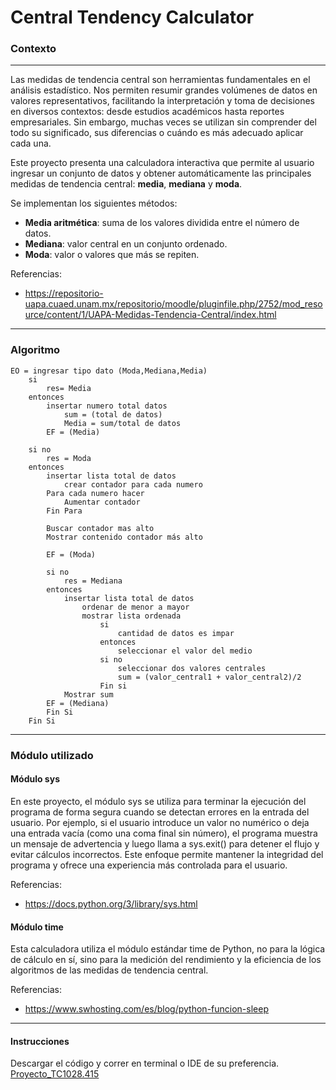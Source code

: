 # Central Tendency Calculator

###  Contexto
------------
Las medidas de tendencia central son herramientas fundamentales en el análisis estadístico. Nos permiten resumir grandes volúmenes de datos en valores representativos, facilitando la interpretación y toma de decisiones en diversos contextos: desde estudios académicos hasta reportes empresariales. Sin embargo, muchas veces se utilizan sin comprender del todo su significado, sus diferencias o cuándo es más adecuado aplicar cada una.

Este proyecto presenta una calculadora interactiva que permite al usuario ingresar un conjunto de datos y obtener automáticamente las principales medidas de tendencia central: **media**, **mediana** y **moda**. 

Se implementan los siguientes métodos:
- **Media aritmética**: suma de los valores dividida entre el número de datos.
- **Mediana**: valor central en un conjunto ordenado.
- **Moda**: valor o valores que más se repiten.

Referencias:
- https://repositorio-uapa.cuaed.unam.mx/repositorio/moodle/pluginfile.php/2752/mod_resource/content/1/UAPA-Medidas-Tendencia-Central/index.html

------------
### Algoritmo

    EO = ingresar tipo dato (Moda,Mediana,Media)
    	si 
    		res= Media
    	entonces 
    		insertar numero total datos
    			sum = (total de datos)
    			Media = sum/total de datos
    		EF = (Media)
    		
    	si no
    		res = Moda 
    	entonces
    		insertar lista total de datos
    			crear contador para cada numero
    		Para cada numero hacer
    			Aumentar contador
    		Fin Para
    		
    		Buscar contador mas alto
    		Mostrar contenido contador más alto
    		
    		EF = (Moda)
    		
    		si no 
    			res = Mediana
    		entonces
    			insertar lista total de datos
    				ordenar de menor a mayor
    				mostrar lista ordenada
    					si
    						cantidad de datos es impar
    					entonces 
    						seleccionar el valor del medio
    					si no 
    						seleccionar dos valores centrales
    						sum = (valor_central1 + valor_central2)/2
    					Fin si
    			Mostrar sum
    		EF = (Mediana)
    		Fin Si
    	Fin Si

------------
### Módulo utilizado

#### Módulo sys
En este proyecto, el módulo sys se utiliza para terminar la ejecución del programa de forma segura cuando se detectan errores en la entrada del usuario. Por ejemplo, si el usuario introduce un valor no numérico o deja una entrada vacía (como una coma final sin número), el programa muestra un mensaje de advertencia y luego llama a sys.exit() para detener el flujo y evitar cálculos incorrectos.
Este enfoque permite mantener la integridad del programa y ofrece una experiencia más controlada para el usuario.

Referencias:
- https://docs.python.org/3/library/sys.html

#### Módulo time
Esta calculadora utiliza el módulo estándar time de Python, no para la lógica de cálculo en sí, sino para la medición del rendimiento y la eficiencia de los algoritmos de las medidas de tendencia central.

Referencias:
- https://www.swhosting.com/es/blog/python-funcion-sleep

------------

#### Instrucciones

Descargar el código y correr en terminal o IDE de su preferencia.
[Proyecto_TC1028.415](http://https://github.com/maferzrr/Proyecto_TC1028.415/blob/main/Proyecto%20TC1028.415.py "Proyecto_TC1028.415")
